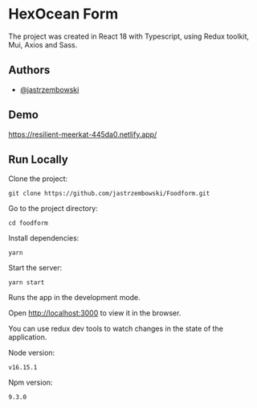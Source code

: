 # HexOcean Form

The project was created in React 18 with Typescript, using Redux toolkit, Mui, Axios and Sass.

## Authors

- [@jastrzembowski](https://www.github.com/jastrzembowski)

## Demo

https://resilient-meerkat-445da0.netlify.app/

## Run Locally

Clone the project:
```
git clone https://github.com/jastrzembowski/Foodform.git
```
Go to the project directory:
```
cd foodform
```
Install dependencies:
```
yarn
```
Start the server:
```
yarn start
```

Runs the app in the development mode.

Open [http://localhost:3000](http://localhost:3000) to view it in the browser.

You can use redux dev tools to watch changes in the state of the application.

Node version:
```
v16.15.1
```
Npm version:
```
9.3.0